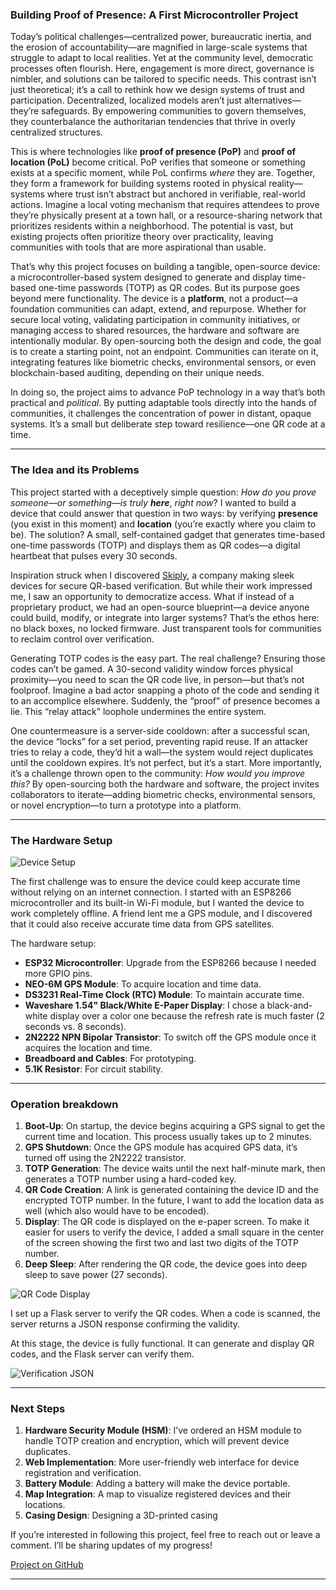 ### Building Proof of Presence: A First Microcontroller Project

Today’s political challenges—centralized power, bureaucratic inertia, and the erosion of accountability—are magnified in large-scale systems that struggle to adapt to local realities. Yet at the community level, democratic processes often flourish. Here, engagement is more direct, governance is nimbler, and solutions can be tailored to specific needs. This contrast isn’t just theoretical; it’s a call to rethink how we design systems of trust and participation. Decentralized, localized models aren’t just alternatives—they’re safeguards. By empowering communities to govern themselves, they counterbalance the authoritarian tendencies that thrive in overly centralized structures.  

This is where technologies like **proof of presence (PoP)** and **proof of location (PoL)** become critical. PoP verifies that someone or something exists at a specific moment, while PoL confirms *where* they are. Together, they form a framework for building systems rooted in physical reality—systems where trust isn’t abstract but anchored in verifiable, real-world actions. Imagine a local voting mechanism that requires attendees to prove they’re physically present at a town hall, or a resource-sharing network that prioritizes residents within a neighborhood. The potential is vast, but existing projects often prioritize theory over practicality, leaving communities with tools that are more aspirational than usable.  

That’s why this project focuses on building a tangible, open-source device: a microcontroller-based system designed to generate and display time-based one-time passwords (TOTP) as QR codes. But its purpose goes beyond mere functionality. The device is a **platform**, not a product—a foundation communities can adapt, extend, and repurpose. Whether for secure local voting, validating participation in community initiatives, or managing access to shared resources, the hardware and software are intentionally modular. By open-sourcing both the design and code, the goal is to create a starting point, not an endpoint. Communities can iterate on it, integrating features like biometric checks, environmental sensors, or even blockchain-based auditing, depending on their unique needs.  

In doing so, the project aims to advance PoP technology in a way that’s both practical and *political*. By putting adaptable tools directly into the hands of communities, it challenges the concentration of power in distant, opaque systems. It’s a small but deliberate step toward resilience—one QR code at a time.  

---

### The Idea and its Problems

This project started with a deceptively simple question: *How do you prove someone—or something—is truly* ***here***, *right now*? I wanted to build a device that could answer that question in two ways: by verifying **presence** (you exist in this moment) and **location** (you’re exactly where you claim to be). The solution? A small, self-contained gadget that generates time-based one-time passwords (TOTP) and displays them as QR codes—a digital heartbeat that pulses every 30 seconds.  

Inspiration struck when I discovered [Skiply](https://www.skiply.eu/en/ubiqod-key-2/), a company making sleek devices for secure QR-based verification. But while their work impressed me, I saw an opportunity to democratize access. What if instead of a proprietary product, we had an open-source blueprint—a device anyone could build, modify, or integrate into larger systems? That’s the ethos here: no black boxes, no locked firmware. Just transparent tools for communities to reclaim control over verification.  

Generating TOTP codes is the easy part. The real challenge? Ensuring those codes can’t be gamed. A 30-second validity window forces physical proximity—you need to scan the QR code live, in person—but that’s not foolproof. Imagine a bad actor snapping a photo of the code and sending it to an accomplice elsewhere. Suddenly, the “proof” of presence becomes a lie. This “relay attack” loophole undermines the entire system.  

One countermeasure is a server-side cooldown: after a successful scan, the device “locks” for a set period, preventing rapid reuse. If an attacker tries to relay a code, they’d hit a wall—the system would reject duplicates until the cooldown expires. It’s not perfect, but it’s a start. More importantly, it’s a challenge thrown open to the community: *How would you improve this?* By open-sourcing both the hardware and software, the project invites collaborators to iterate—adding biometric checks, environmental sensors, or novel encryption—to turn a prototype into a platform.  

---

### The Hardware Setup

![Device Setup](pictures/device.jpeg?raw=true)

The first challenge was to ensure the device could keep accurate time without relying on an internet connection. I started with an ESP8266 microcontroller and its built-in Wi-Fi module, but I wanted the device to work completely offline. A friend lent me a GPS module, and I discovered that it could also receive accurate time data from GPS satellites.

The hardware setup:

- **ESP32 Microcontroller**: Upgrade from the ESP8266 because I needed more GPIO pins.
- **NEO-6M GPS Module**: To acquire location and time data.
- **DS3231 Real-Time Clock (RTC) Module**: To maintain accurate time.
- **Waveshare 1.54" Black/White E-Paper Display**: I chose a black-and-white display over a color one because the refresh rate is much faster (2 seconds vs. 8 seconds).
- **2N2222 NPN Bipolar Transistor**: To switch off the GPS module once it acquires the location and time.
- **Breadboard and Cables**: For prototyping.
- **5.1K Resistor**: For circuit stability.

---

### Operation breakdown

1. **Boot-Up**: On startup, the device begins acquiring a GPS signal to get the current time and location. This process usually takes up to 2 minutes.
2. **GPS Shutdown**: Once the GPS module has acquired GPS data, it’s turned off using the 2N2222 transistor.
3. **TOTP Generation**: The device waits until the next half-minute mark, then generates a TOTP number using a hard-coded key. 
4. **QR Code Creation**: A link is generated containing the device ID and the encrypted TOTP number. In the future, I want to add the location data as well (which also would have to be encoded).
5. **Display**: The QR code is displayed on the e-paper screen. To make it easier for users to verify the device, I added a small square in the center of the screen showing the first two and last two digits of the TOTP number.
6. **Deep Sleep**: After rendering the QR code, the device goes into deep sleep to save power (27 seconds).

![QR Code Display](pictures/screen.jpeg?raw=true)

I set up a Flask server to verify the QR codes. When a code is scanned, the server returns a JSON response confirming the validity.

At this stage, the device is fully functional. It can generate and display QR codes, and the Flask server can verify them.

![Verification JSON](pictures/verification.jpeg)

---

### Next Steps

1. **Hardware Security Module (HSM)**: I’ve ordered an HSM module to handle TOTP creation and encryption, which will prevent device duplicates.
2. **Web Implementation**: More user-friendly web interface for device registration and verification.
4. **Battery Module**: Adding a battery will make the device portable.
5. **Map Integration**: A map to visualize registered devices and their locations.
6. **Casing Design**: Designing a 3D-printed casing

If you’re interested in following this project, feel free to reach out or leave a comment. I’ll be sharing updates of my progress!

[Project on GitHub](https://github.com/sweing/TOTP-QR-Gen?raw=true)


---